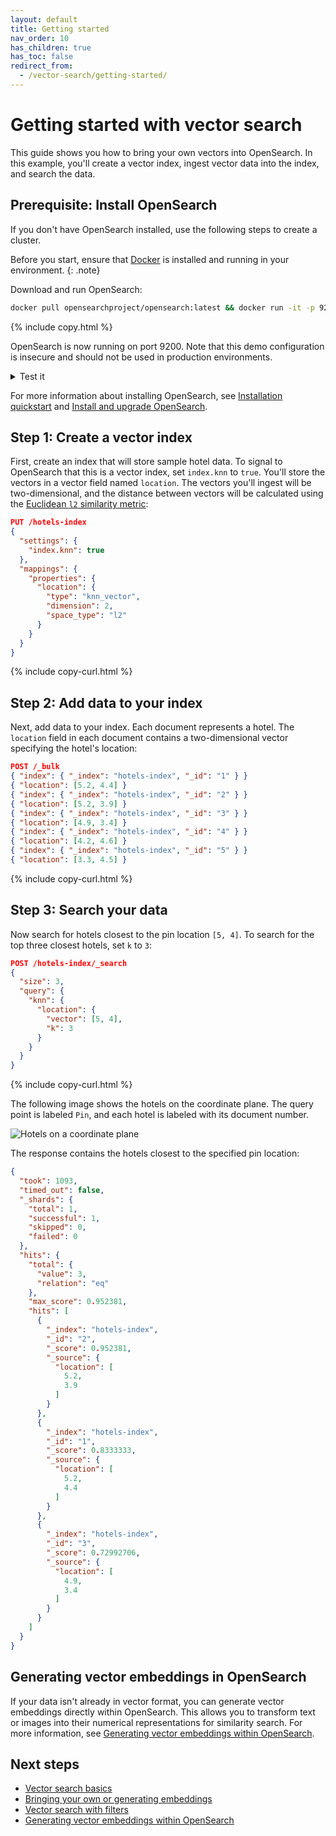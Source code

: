 ```yaml
---
layout: default
title: Getting started
nav_order: 10
has_children: true
has_toc: false
redirect_from:
  - /vector-search/getting-started/
---
```


# Getting started with vector search

This guide shows you how to bring your own vectors into OpenSearch. In this example, you'll create a vector index, ingest vector data into the index, and search the data. 

## Prerequisite: Install OpenSearch

If you don't have OpenSearch installed, use the following steps to create a cluster.

Before you start, ensure that [Docker](https://docs.docker.com/get-docker/) is installed and running in your environment.
{: .note} 

Download and run OpenSearch: 

```bash
docker pull opensearchproject/opensearch:latest && docker run -it -p 9200:9200 -p 9600:9600 -e "discovery.type=single-node" -e "DISABLE_SECURITY_PLUGIN=true" opensearchproject/opensearch:latest
```
{% include copy.html %}

OpenSearch is now running on port 9200. Note that this demo configuration is insecure and should not be used in production environments.

<details markdown="block">
  <summary>
    Test it
  </summary>
  {: .text-delta}

To verify that OpenSearch is running, send the following request: 

```bash
curl https://localhost:9200
```
{% include copy.html %}

You should get a response that looks like this:

```json
{
  "name" : "a937e018cee5",
  "cluster_name" : "docker-cluster",
  "cluster_uuid" : "GLAjAG6bTeWErFUy_d-CLw",
  "version" : {
    "distribution" : "opensearch",
    "number" : <version>,
    "build_type" : <build-type>,
    "build_hash" : <build-hash>,
    "build_date" : <build-date>,
    "build_snapshot" : false,
    "lucene_version" : <lucene-version>,
    "minimum_wire_compatibility_version" : "7.10.0",
    "minimum_index_compatibility_version" : "7.0.0"
  },
  "tagline" : "The OpenSearch Project: https://opensearch.org/"
}
```

</details>

For more information about installing OpenSearch, see [Installation quickstart]({{site.url}}{{site.baseurl}}/getting-started/quickstart/) and [Install and upgrade OpenSearch]({{site.url}}{{site.baseurl}}/install-and-configure/).

## Step 1: Create a vector index

First, create an index that will store sample hotel data. To signal to OpenSearch that this is a vector index, set `index.knn` to `true`. You'll store the vectors in a vector field named `location`. The vectors you'll ingest will be two-dimensional, and the distance between vectors will be calculated using the [Euclidean `l2` similarity metric]({{site.url}}{{site.baseurl}}/vector-search/getting-started/vector-search-basics/#calculating-similarity):

```json
PUT /hotels-index
{
  "settings": {
    "index.knn": true
  },
  "mappings": {
    "properties": {
      "location": {
        "type": "knn_vector",
        "dimension": 2,
        "space_type": "l2"
      }
    }
  }
}
```
{% include copy-curl.html %}

## Step 2: Add data to your index

Next, add data to your index. Each document represents a hotel. The `location` field in each document contains a two-dimensional vector specifying the hotel's location:

```json
POST /_bulk
{ "index": { "_index": "hotels-index", "_id": "1" } }
{ "location": [5.2, 4.4] }
{ "index": { "_index": "hotels-index", "_id": "2" } }
{ "location": [5.2, 3.9] }
{ "index": { "_index": "hotels-index", "_id": "3" } }
{ "location": [4.9, 3.4] }
{ "index": { "_index": "hotels-index", "_id": "4" } }
{ "location": [4.2, 4.6] }
{ "index": { "_index": "hotels-index", "_id": "5" } }
{ "location": [3.3, 4.5] }
```
{% include copy-curl.html %}

## Step 3: Search your data

Now search for hotels closest to the pin location `[5, 4]`. To search for the top three closest hotels, set `k` to `3`:

```json
POST /hotels-index/_search
{
  "size": 3,
  "query": {
    "knn": {
      "location": {
        "vector": [5, 4],
        "k": 3
      }
    }
  }
}
```
{% include copy-curl.html %}

The following image shows the hotels on the coordinate plane. The query point is labeled `Pin`, and each hotel is labeled with its document number.

![Hotels on a coordinate plane]({{site.url}}{{site.baseurl}}/images/k-nn-search-hotels.png/)

The response contains the hotels closest to the specified pin location:

```json
{
  "took": 1093,
  "timed_out": false,
  "_shards": {
    "total": 1,
    "successful": 1,
    "skipped": 0,
    "failed": 0
  },
  "hits": {
    "total": {
      "value": 3,
      "relation": "eq"
    },
    "max_score": 0.952381,
    "hits": [
      {
        "_index": "hotels-index",
        "_id": "2",
        "_score": 0.952381,
        "_source": {
          "location": [
            5.2,
            3.9
          ]
        }
      },
      {
        "_index": "hotels-index",
        "_id": "1",
        "_score": 0.8333333,
        "_source": {
          "location": [
            5.2,
            4.4
          ]
        }
      },
      {
        "_index": "hotels-index",
        "_id": "3",
        "_score": 0.72992706,
        "_source": {
          "location": [
            4.9,
            3.4
          ]
        }
      }
    ]
  }
}
```

## Generating vector embeddings in OpenSearch

If your data isn't already in vector format, you can generate vector embeddings directly within OpenSearch. This allows you to transform text or images into their numerical representations for similarity search. For more information, see [Generating vector embeddings within OpenSearch]({{site.url}}{{site.baseurl}}/vector-search/getting-started/auto-generated-embeddings/).

## Next steps

- [Vector search basics]({{site.url}}{{site.baseurl}}/vector-search/getting-started/vector-search-basics/)
- [Bringing your own or generating embeddings]({{site.url}}{{site.baseurl}}/vector-search/getting-started/vector-search-options/)
- [Vector search with filters]({{site.url}}{{site.baseurl}}/vector-search/filter-search-knn/)
- [Generating vector embeddings within OpenSearch]({{site.url}}{{site.baseurl}}/vector-search/getting-started/auto-generated-embeddings/)